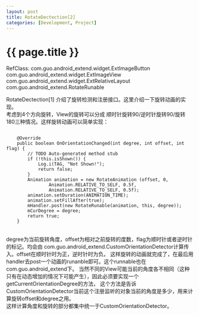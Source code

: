 ```yaml
---
layout: post
title: RotateDectection[2]
categories: [Development, Project]
---
```


{{ page.title }}
================

RefClass:
	com.guo.android_extend.widget.ExtImageButton</br>
	com.guo.android_extend.widget.ExtImageView</br>
	com.guo.android_extend.widget.ExtRelativeLayout</br>
	com.guo.android_extend.RotateRunable</br>
	
RotateDectection[1] 介绍了旋转检测和注册接口。这里介绍一下旋转动画的实现。</br>
考虑到4个方向旋转，View的旋转可以分成 顺时针旋转90/逆时针旋转90/旋转180三种情况。这样旋转动画可以简单实现：
</p><pre><code>
	@Override
	public boolean OnOrientationChanged(int degree, int offset, int flag) {
		// TODO Auto-generated method stub
		if (!this.isShown()) {
			Log.i(TAG, "Not Shown!");
			return false;
		}
		Animation animation = new RotateAnimation (offset, 0,
				Animation.RELATIVE_TO_SELF, 0.5f, 
				Animation.RELATIVE_TO_SELF, 0.5f);
		animation.setDuration(ANIMATION_TIME);
		animation.setFillAfter(true);
		mHandler.post(new RotateRunable(animation, this, degree));
		mCurDegree = degree;
		return true;
	}
</code></pre>
</br>
degree为当前旋转角度，offset为相对之前旋转的度数，flag为顺时针或者逆时针的标记。均会由
com.guo.android_extend.CustomOrientationDetector计算传入。offset在顺时针时为正，逆时针时为负。
这样旋转的动画就完成了，在最后用handler去post一个动画的runanble即可。这个runnable也在com.guo.android_extend下。
当然不同的View可能当前的角度各不相同（这种只有在动态增加的情况下可能产生），因此必须要实现一个getCurrentOrientationDegree的方法，
这个方法是告诉CustomOrientationDetector当前这个注册监听的对象当前的角度是多少，用来计算旋转offset和degree之用。</br>
这样计算角度和旋转的部分都集中统一于CustomOrientationDetector。

